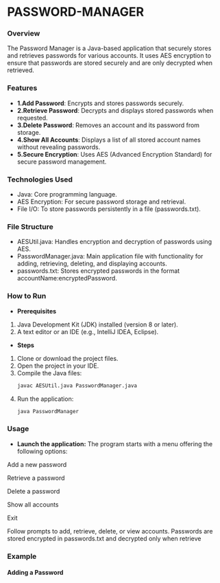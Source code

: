 # PASSWORD-MANAGER

### Overview
   The Password Manager is a Java-based application that securely stores and retrieves passwords for various accounts. It uses AES encryption to ensure that passwords are stored securely and are only decrypted when retrieved.
   
### Features
- **1.Add Password**:
Encrypts and stores passwords securely.
- **2.Retrieve Password**:
Decrypts and displays stored passwords when requested.
- **3.Delete Password**:
Removes an account and its password from storage.
- **4.Show All Accounts**:
Displays a list of all stored account names without revealing passwords.
- **5.Secure Encryption**:
Uses AES (Advanced Encryption Standard) for secure password management.

### Technologies Used

- Java: Core programming language.
- AES Encryption: For secure password storage and retrieval.
- File I/O: To store passwords persistently in a file (passwords.txt).

### File Structure
- AESUtil.java:
Handles encryption and decryption of passwords using AES.
- PasswordManager.java:
Main application file with functionality for adding, retrieving, deleting, and displaying accounts.
- passwords.txt:
Stores encrypted passwords in the format accountName:encryptedPassword.

### How to Run
- **Prerequisites**
1. Java Development Kit (JDK) installed (version 8 or later).
2. A text editor or an IDE (e.g., IntelliJ IDEA, Eclipse).
- **Steps**
1. Clone or download the project files.
2. Open the project in your IDE.
3. Compile the Java files:
   ```bash
   javac AESUtil.java PasswordManager.java
   ``` 
4. Run the application:
   ```bash
   java PasswordManager
   ```
### Usage
- **Launch the application:**
The program starts with a menu offering the following options:

Add a new password

Retrieve a password

Delete a password

Show all accounts

Exit

Follow prompts to add, retrieve, delete, or view accounts.
Passwords are stored encrypted in passwords.txt and decrypted only when retrieve

### Example
#### Adding a Password
